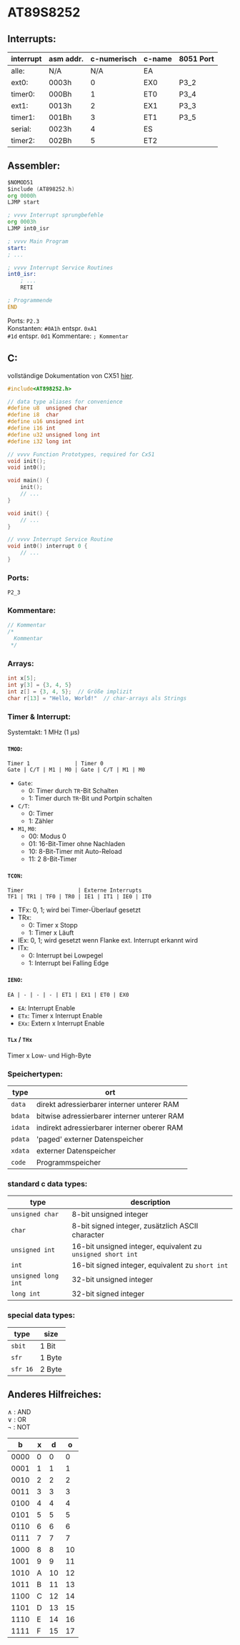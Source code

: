 AT89S8252
=========

Interrupts:
-----------
interrupt | asm addr. | c-numerisch | c-name | 8051 Port
----------|-----------|-------------|--------|-----------
alle:     | N/A       | N/A         | EA     | 
ext0:     | 0003h     | 0           | EX0    | P3_2
timer0:   | 000Bh     | 1           | ET0    | P3_4
ext1:     | 0013h     | 2           | EX1    | P3_3
timer1:   | 001Bh     | 3           | ET1    | P3_5
serial:   | 0023h     | 4           | ES     |
timer2:   | 002Bh     | 5           | ET2    |

Assembler:
----------
```asm
$NOMOD51
$include (AT898252.h)
org 0000h
LJMP start

; vvvv Interrupt sprungbefehle
org 0003h
LJMP int0_isr

; vvvv Main Program
start:
; ...

; vvvv Interrupt Service Routines
int0_isr:
    ; ...
    RETI

; Programmende
END
```

Ports: `P2.3`  
Konstanten:
`#0A1h` entspr. `0xA1`  
`#1d` entspr. `0d1`
Kommentare: `; Kommentar`

C:
---
vollständige Dokumentation von CX51 [hier](https://www.keil.com/support/man/docs/c51/c51_intro.htm).
```c
#include<AT898252.h>

// data type aliases for convenience
#define u8  unsigned char
#define i8  char
#define u16 unsigned int
#define i16 int
#define u32 unsigned long int
#define i32 long int

// vvvv Function Prototypes, required for Cx51
void init();
void int0();

void main() {
    init();
    // ...
}

void init() {
    // ...
}

// vvvv Interrupt Service Routine
void int0() interrupt 0 {
    // ...
}
```
### Ports:
`P2_3`  
### Kommentare:  
```c
// Kommentar
/*
  Kommentar
 */
```
### Arrays:
```c
int x[5];
int y[3] = {3, 4, 5}
int z[] = {3, 4, 5};  // Größe implizit
char r[13] = "Hello, World!"  // char-arrays als Strings
```
### Timer & Interrupt:
Systemtakt: 1 MHz (1 µs)
#### `TMOD`:
```
Timer 1              | Timer 0
Gate | C/T | M1 | M0 | Gate | C/T | M1 | M0
```
- `Gate`:
    - 0: Timer durch `TR`-Bit Schalten
    - 1: Timer durch `TR`-Bit und Portpin schalten
- `C/T`:
    - 0: Timer
    - 1: Zähler
- `M1`, `M0`:
    - 00: Modus 0
    - 01: 16-Bit-Timer ohne Nachladen
    - 10: 8-Bit-Timer mit Auto-Reload
    - 11: 2 8-Bit-Timer

#### `TCON`: 
```
Timer                 | Externe Interrupts
TF1 | TR1 | TF0 | TR0 | IE1 | IT1 | IE0 | IT0
```
- TFx: 0, 1; wird bei Timer-Überlauf gesetzt
- TRx:
    - 0: Timer x Stopp
    - 1: Timer x Läuft
- IEx: 0, 1; wird gesetzt wenn Flanke ext. Interrupt erkannt wird
- ITx:
    - 0: Interrupt bei Lowpegel
    - 1: Interrupt bei Falling Edge
    
#### `IENO`:
```
EA | - | - | - | ET1 | EX1 | ET0 | EX0
```
- `EA`: Interrupt Enable
- `ETx`: Timer x Interrupt Enable
- `EXx`: Extern x Interrupt Enable

#### `TLx` / `THx`

Timer x Low- und High-Byte

### Speichertypen:
type    | ort
--------|--------------------------------------------
`data`  | direkt adressierbarer interner unterer RAM
`bdata` | bitwise adressierbarer interner unterer RAM
`idata` | indirekt adressierbarer interner oberer RAM
`pdata` | 'paged' externer Datenspeicher
`xdata` | externer Datenspeicher
`code`  | Programmspeicher

### standard c data types:
type                | description
--------------------|------------------------------------------------------------
`unsigned char`     | 8-bit unsigned integer
`char`              | 8-bit signed integer, zusätzlich ASCII character
`unsigned int`      | 16-bit unsigned integer, equivalent zu `unsigned short int`
`int`               | 16-bit signed integer, equivalent zu `short int`
`unsigned long int` | 32-bit unsigned integer
`long int`          | 32-bit signed integer

### special data types:
type     | size
---------|-------
`sbit`   | 1 Bit
`sfr`    | 1 Byte
`sfr 16` | 2 Byte

Anderes Hilfreiches:
--------------------

∧ : AND  
∨ : OR  
¬ : NOT

b   |x|d |o 
----|-|--|--
0000|0| 0| 0
0001|1| 1| 1
0010|2| 2| 2
0011|3| 3| 3
0100|4| 4| 4
0101|5| 5| 5
0110|6| 6| 6
0111|7| 7| 7
1000|8| 8|10
1001|9| 9|11
1010|A|10|12
1011|B|11|13
1100|C|12|14
1101|D|13|15
1110|E|14|16
1111|F|15|17
